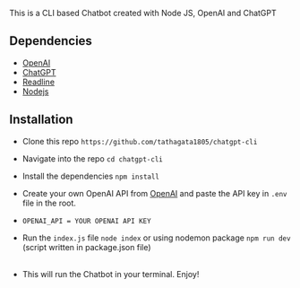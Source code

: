 This is a CLI based Chatbot created with Node JS, OpenAI and ChatGPT

## Dependencies
* [OpenAI](https://openai.com/)
* [ChatGPT](https://platform.openai.com/)
* [Readline](https://nodejs.org/api/readline.html)
* [Nodejs](https://nodejs.org/en)

## Installation
* Clone this repo `https://github.com/tathagata1805/chatgpt-cli`
* Navigate into the repo `cd chatgpt-cli`

* Install the dependencies ``npm install``
* Create your own OpenAI API from [OpenAI](https://openai.com/) and paste the API key in `.env` file in the root.
* `OPENAI_API = YOUR OPENAI API KEY`
* Run the `index.js` file `node index` or using nodemon package `npm run dev` (script written in package.json file)
<br/><br/>
* This will run the Chatbot in your terminal. Enjoy!

